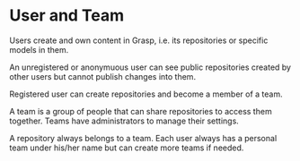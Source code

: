 # User and Team

Users create and own content in Grasp, i.e. its repositories or specific models in them.

An unregistered or anonymuous user can see public repositories created by other users but cannot publish changes into them.

Registered user can create repositories and become a member of a team.

A team is a group of people that can share repositories to  access them together. Teams have administrators to manage their settings.

A repository always belongs to a team. Each user always has a personal team under his/her name but can create more teams if needed.
